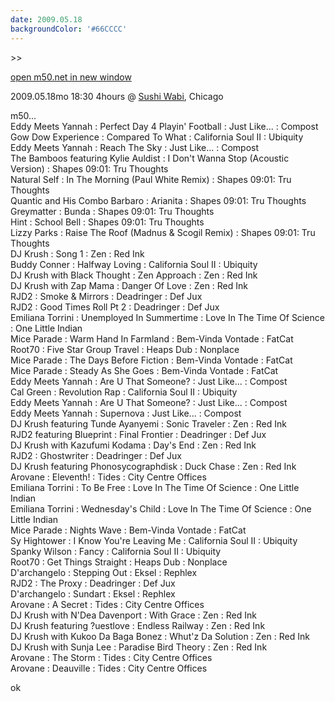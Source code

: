 ```yaml
---
date: 2009.05.18
backgroundColor: '#66CCCC'
---
```


\>>

[open m50.net in new window  
](http://m50.net/)

2009.05.18mo 18:30 4hours @ [Sushi Wabi](http://www.sushiwabi.com/), Chicago  

m50...  
Eddy Meets Yannah : Perfect Day 4 Playin' Football : Just Like... : Compost  
Gow Dow Experience : Compared To What : California Soul II : Ubiquity  
Eddy Meets Yannah : Reach The Sky : Just Like... : Compost  
The Bamboos featuring Kylie Auldist : I Don't Wanna Stop (Acoustic Version) : Shapes 09:01: Tru Thoughts  
Natural Self : In The Morning (Paul White Remix) : Shapes 09:01: Tru Thoughts  
Quantic and His Combo Barbaro : Arianita : Shapes 09:01: Tru Thoughts  
Greymatter : Bunda : Shapes 09:01: Tru Thoughts  
Hint : School Bell : Shapes 09:01: Tru Thoughts  
Lizzy Parks : Raise The Roof (Madnus & Scogil Remix) : Shapes 09:01: Tru Thoughts  
DJ Krush : Song 1 : Zen : Red Ink  
Buddy Conner : Halfway Loving : California Soul II : Ubiquity  
DJ Krush with Black Thought : Zen Approach : Zen : Red Ink  
DJ Krush with Zap Mama : Danger Of Love : Zen : Red Ink  
RJD2 : Smoke & Mirrors : Deadringer : Def Jux  
RJD2 : Good Times Roll Pt 2 : Deadringer : Def Jux  
Emiliana Torrini : Unemployed In Summertime : Love In The Time Of Science : One Little Indian  
Mice Parade : Warm Hand In Farmland : Bem-Vinda Vontade : FatCat  
Root70 : Five Star Group Travel : Heaps Dub : Nonplace  
Mice Parade : The Days Before Fiction : Bem-Vinda Vontade : FatCat  
Mice Parade : Steady As She Goes : Bem-Vinda Vontade : FatCat  
Eddy Meets Yannah : Are U That Someone? : Just Like... : Compost  
Cal Green : Revolution Rap : California Soul II : Ubiquity  
Eddy Meets Yannah : Are U That Someone? : Just Like... : Compost  
Eddy Meets Yannah : Supernova : Just Like... : Compost  
DJ Krush featuring Tunde Ayanyemi : Sonic Traveler : Zen : Red Ink  
RJD2 featuring Blueprint : Final Frontier : Deadringer : Def Jux  
DJ Krush with Kazufumi Kodama : Day's End : Zen : Red Ink  
RJD2 : Ghostwriter : Deadringer : Def Jux  
DJ Krush featuring Phonosycographdisk : Duck Chase : Zen : Red Ink  
Arovane : Eleventh! : Tides : City Centre Offices  
Emiliana Torrini : To Be Free : Love In The Time Of Science : One Little Indian  
Emiliana Torrini : Wednesday's Child : Love In The Time Of Science : One Little Indian  
Mice Parade : Nights Wave : Bem-Vinda Vontade : FatCat  
Sy Hightower : I Know You're Leaving Me : California Soul II : Ubiquity  
Spanky Wilson : Fancy : California Soul II : Ubiquity  
Root70 : Get Things Straight : Heaps Dub : Nonplace  
D'archangelo : Stepping Out : Eksel : Rephlex  
RJD2 : The Proxy : Deadringer : Def Jux  
D'archangelo : Sundart : Eksel : Rephlex  
Arovane : A Secret : Tides : City Centre Offices  
DJ Krush with N'Dea Davenport : With Grace : Zen : Red Ink  
DJ Krush featuring ?uestlove : Endless Railway : Zen : Red Ink  
DJ Krush with Kukoo Da Baga Bonez : Whut'z Da Solution : Zen : Red Ink  
DJ Krush with Sunja Lee : Paradise Bird Theory : Zen : Red Ink  
Arovane : The Storm : Tides : City Centre Offices  
Arovane : Deauville : Tides : City Centre Offices  

ok